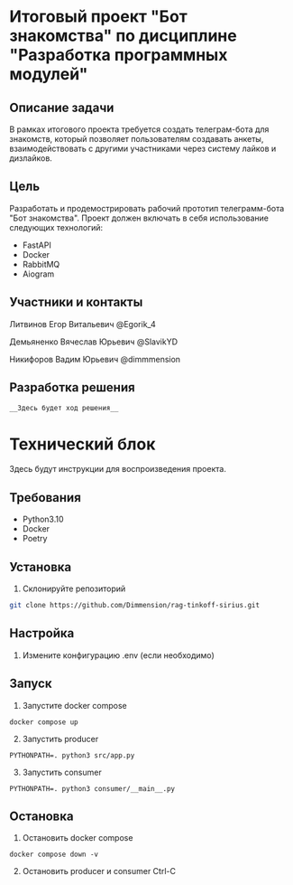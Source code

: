# Итоговый проект "Бот знакомства" по дисциплине "Разработка программных модулей"

## Описание задачи
В рамках итогового проекта требуется создать телеграм-бота для знакомств, который позволяет пользователям создавать анкеты, взаимодействовать с другими участниками через систему лайков и дизлайков.

## Цель
Разработать и продемострировать рабочий прототип телеграмм-бота "Бот знакомства". Проект должен включать в себя использование следующих технологий:
- FastAPI
- Docker
- RabbitMQ
- Aiogram

## Участники и контакты
Литвинов Егор Витальевич @Egorik_4

Демьяненко Вячеслав Юрьевич @SlavikYD

Никифоров Вадим Юрьевич @dimmmension

## Разработка решения
    __Здесь будет ход решения__


# Технический блок
Здесь будут инструкции для воспроизведения проекта.

## Требования
- Python3.10
- Docker
- Poetry

## Установка
1. Склонируйте репозиторий
```bash
git clone https://github.com/Dimmension/rag-tinkoff-sirius.git
```

## Настройка
1. Измените конфигурацию .env (если необходимо)

## Запуск
1. Запустите docker compose
```
docker compose up
```
2. Запустить producer
```
PYTHONPATH=. python3 src/app.py
```
3. Запустить consumer
```
PYTHONPATH=. python3 consumer/__main__.py
```

## Остановка
1. Остановить docker compose
```
docker compose down -v
```
2. Остановить producer и consumer
Ctrl-C
